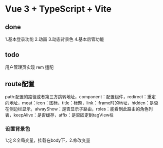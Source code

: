 # Vue 3 + TypeScript + Vite

## done
1.基本登录功能
2.动画
3.动态背景色
4.基本后管功能

## todo
用户管理页实现
rem 适配

## route配置

path:配置的路径或者第三方跳转地址，component：配置组件，redirect：重定向地址，meat：icon：图标，title：标题，link：iframe时的地址，hidden：是否在侧边栏显示，alwayShow：是否显示子路由，roles：能看到此路由的角色列表，keepAlive：是否缓存，affix：是否固定到tagVIew栏

### 设置背景色
1.定义全局变量，挂载在body下，2.修改变量
